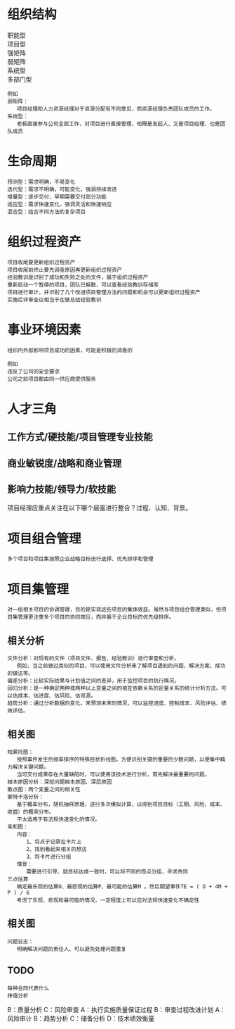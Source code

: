 # 组织结构
职能型   
项目型   
强矩阵   
弱矩阵   
系统型   
多部门型   
```
例如
弱矩阵：  
   项目经理和人力资源经理对于资源分配有不同意见，而资源经理负责团队成员的工作。   
系统型：   
   老板直接参与公司全部工作，对项目进行直接管理，他既是发起人、又是项目经理、也是团队成员
```
# 生命周期
```
预测型：需求明确，不易变化   
迭代型：需求不明确，可能变化，强调持续改进   
增量型：逐步交付，早期需要交付部分功能   
适应型：需求快速变化，强调灵活和快速响应   
混合型：结合不同方法的复杂项目   
```

# 组织过程资产
```
项目收尾要更新组织过程资产   
项目收尾前终止要先调查原因再更新组织过程资产   
经验教训是识别了成功和失败之处的文件，属于组织过程资产
重新启动一个暂停的项目，团队已解散，可以查看经验教训存储库
项目进行审计，并识别了几个改进项目管理方法的问题和机会可以更新组织过程资产
实施后评审会议相当于在做总结经验教训
```
# 事业环境因素
```
组织内外部影响项目成功的因素，可能是积极的消极的

例如
违反了公司的安全要求   
公司之前项目都由同一供应商提供服务
```

# 人才三角
## 工作方式/硬技能/项目管理专业技能
## 商业敏锐度/战略和商业管理
## 影响力技能/领导力/软技能

项目经理应重点关注在以下哪个层面进行整合？过程、认知、背景。


# 项目组合管理
```
多个项目和项目集按照企业战略目标进行选择、优先排序和管理
```
# 项目集管理
```
对一组相关项目的协调管理，目的是实现这些项目的集体效益。虽然与项目组合管理类似，但项目集管理更注重多个项目的协同效应，而非基于企业目标的优先级排序。
```

## 相关分析
```
文件分析：对现有的文件（项目文件、报告、经验教训）进行审查和分析。
   例如，当之前做过类似的项目，可以使用文件分析来了解项目遇到的问题、解决方案、成功的做法等。
偏差分析：比较实际结果与计划值之间的差异，用于监控项目的执行情况。
回归分析：是一种确定两种或两种以上变量之间的相互依赖关系的定量关系的统计分析方法。可以估成本、估进度、估风险、估资源。
趋势分析：通过分析数据的变化，来预测未来的情况，可以监控进度、控制成本、风险评估、绩效评估。
```

## 相关图
```
帕累托图：
   按照事件发生的频率排序的特殊柱状折线图。方便识别关键的重要的少数问题，以便集中精力解决关键问题。
   当可交付成果存在大量缺陷时，可以使用该技术进行分析，首先解决最重要的问题。
根本原因分析：深挖问题根本原因、深层原因
散点图：两个变量之间的相关性
蒙特卡洛分析：
   基于概率分布，随机抽样原理，进行多次模拟计算，以得到项目目标（工期、风险、成本、收益）的概率分布。
   不太适用于有法规快速变化的情况。
亲和图：
   内容：
      1、将点子记录在卡片上
      2、找到看起来相关的想法
      3、将卡片进行分组
   情景：
      需要进行引导、就目标达成一致时，可以将不同的观点分组，寻求共同
三点估算
   确定最乐观的估算O、最悲观的估算P、最可能的估算M 。然后期望事件TE = ( O + 4M + P ) / 6
   考虑了乐观、悲观和最可能的情况，一定程度上可以应对法规快速变化不确定性
```

## 相关图
```
问题日志：
   明确解决问题的责任人、可以避免处理问题重复
```


## TODO 
```
每种合同代表什么
挣值分析
```

B：质量分析
C：风险审查
A：执行实施质量保证过程
B：审查过程改进计划
A：风险审计
B：趋势分析
C：储备分析
D：技术绩效衡量


